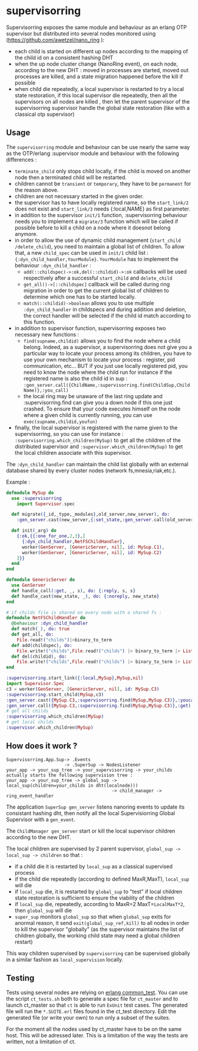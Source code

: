 supervisorring
==============

Supervisorring exposes the same module and behaviour as an erlang OTP supervisor but
distributed into several nodes monitored using (https://github.com/awetzel/nano_ring ):
- each child is started on different up nodes according to the mapping of the
  child id on a consistent hashing DHT
- when the up node cluster change (NanoRing event), on each node, according to
  the new DHT : moved in processes are started, moved out processes are killed,
  and a state migration happened before the kill if possible
- when child die repeatedly, a local supervisor is restarted to try a local
  state restoration, if this local supervisor die repeatedly, then
  all the supervisors on all nodes are killed , then let the parent
  supervisor of the supervisorring supervisor handle the global state
  restoration (like with a classical otp supervisor)

## Usage ##

The `supervisorring` module and behaviour can be use nearly the same way as the
OTP/erlang :supervisor module and behaviour with the following differences :
- `terminate_child` only stops child locally, if the child is moved on another
  node then a terminated child will be restarted.
- children cannot be `transient` or `temporary`, they have to be `permanent`
  for the reason above.
- children are not necessary started in the given order.
- the supervisor has to have locally registered name, so the `start_link/2`
  does not exist and `start_link/3` needs {:local,NAME} as first parameter.
- in addition to the supervisor `init/1` function, :supervisorring behaviour
  needs you to implement a `migrate/3` function which will be called if
  possible before to kill a child on a node where it doesnot belong anymore.
- in order to allow the use of dynamic child management (`start_child /delete_child`), 
  you need to maintain a global list of children. To allow that, a new
  `child_spec` can be used in `init/1` child list : `{:dyn_child_handler,YourModule}`.
  `YourModule` has to implement the behaviour `:dyn_child_handler` :
  - `add(::childspec)->:ok,del(::childid)->:ok` callbacks will be used
     respectively after a successful `start_child` and `delete_child`
  - `get_all()->[::childspec]` callback will be called during ring migration in
     order to get the current global list of children to determine which one
     has to be started locally.
  - `match(::childid)->boolean` allows you to use multiple `:dyn_child_handler`
     in childspecs and during addition and deletion, the correct handler will be
     selected if the child id match according to this function.
- in addition to supervisor function, supervisorring exposes two necessary new functions :
  - `find(supname,childid)` allows you to find the node where a child belong. Indeed, 
     as a supervisor, a supervisorring does not give you a particular way to locate
     your process among its children, you have to use your own mechanism to locate
     your process : register, pid communication, etc... BUT if you just use
     locally registered pid, you need to know the node where the child run for
     instance if the registered name is also the child id in sup :
     `:gen_server.call({ChildName,:supervisorring.find(ChildSup,ChildName)},:you_call)`
  - the local ring may be unaware of the last ring update and
    :supervisorring.find can give you a down node if this one just crashed. To
    ensure that your code executes himself on the node where a given child
    is currently running, you can use `exec(supname,childid,youfun)` 
- finally, the local supervisor is registered with the name given to the
  supervisorring, so you can use for instance :
  `:supervisorring.which_children(MySup)` to get all the children of the distributed supervisor and
  `:supervisor.which_children(MySup)` to get the local children associate with this supervisor.

The `:dyn_child_handler` can maintain the child list globally with an external
database shared by every cluster nodes (network fs,mnesia,riak,etc.).

Example : 

```elixir
defmodule MySup do
  use :supervisorring
	import Supervisor.spec

  def migrate({_id,_type,_modules},old_server,new_server), do:
    :gen_server.cast(new_server,{:set_state,:gen_server.call(old_server,:get_state)})

  def init(_arg) do
    {:ok,{{:one_for_one,2,3},[
      {:dyn_child_handler,NetFSChildHandler},
      worker(GenServer, [GenericServer, nil], id: MySup.C1),
      worker(GenServer, [GenericServer, nil], id: MySup.C2)
    ]}}
  end
end

defmodule GenericServer do
  use GenServer
  def handle_call(:get, _, s), do: {:reply, s, s}
  def handle_cast(new_state, _), do: {:noreply, new_state}
end

# if childs file is shared on every node with a shared fs :
defmodule NetFSChildHandler do
  @behaviour :dyn_child_handler
  def match(_), do: true
  def get_all, do:
    File.read!("childs")|>binary_to_term
  def add(childspec), do:
    File.write!("childs",File.read!("childs") |> binary_to_term |> List.insert_at(0,childspec) |> term_to_binary)
  def del(childid), do:
    File.write!("childs",File.read!("childs") |> binary_to_term |> List.keydelete(childid,0) |> term_to_binary)
end

:supervisorring.start_link({:local,MySup},MySup,nil)
import Supervisor.Spec
c3 = worker(GenServer, [GenericServer, nil], id: MySup.C3)
:supervisorring.start_child(MySup,c3)
:gen_server.cast({MySup.C3,:supervisorring.find(MySup,MySup.C3)},:youcall)
:gen_server.call({MySup.C3,:supervisorring.find(MySup,MySup.C3)},:get)
# get all childs
:supervisorring.which_children(MySup)
# get local childs
:supervisor.which_children(MySup)
```

## How does it work ? ##

    Supervisorring.App.Sup-> .Events
                          -> .SuperSup -> NodesListener
    your_app -> your_sup_tree -> your_supervisorring -> your_childs
    actually starts the following supervision tree :
    your_app -> your_sup_tree -> global_sup -> local_sup(children=your_childs in dht(localnode)))
                                            -> child_manager -> ring_event_handler

The application `SuperSup gen_server` listens nanoring events to
update its consistant hashing dht, then notify all the local
Supervisiorring Global Supervisor with a `gen_event`.

The `ChildManager gen_server` start or kill the local supervisor
children according to the new DHT.

The local children are supervised by 2 parent supervisor, `global_sup ->
local_sup -> children` so that :
- if a child die it is restarted by `local_sup` as a classical supervised process
- if the child die repeatedly (according to defined MaxR,MaxT), `local_sup` will die
- if `local_sup` die, it is restarted by `global_sup` to "test" if
  local children state restoration is sufficient to ensure the viability
  of the children
- if `local_sup` die, repeatedly, according to MaxR=2 MaxT=`LocalMaxT*2`,
  then `global_sup` will die
- `super_sup` monitors `global_sup` so that when `global_sup` exits for anormal
   reason, it send `exit(global_sup_ref,kill)` to all nodes in order to kill the
   supervisor "globally" (as the supervisor maintains the list of children
   globally, the working child state may need a global children restart)

This way children supervised by `supervisorring` can be supervised
globally in a similar fashion as `local_supervision` locally.

## Testing ##
Tests using several nodes are relying on [erlang
common_test](http://erlang.org/doc/apps/common_test/index.html). You can use the
script `ct_tests.sh` both to generate a spec file for `ct_master` and to launch
ct_master so that `ct` is able to run `ExUnit` test cases. The generated file
will run the `*.SUITE.erl` files found in the ct_test directory. Edit the
generated file (or write your own) to run only a subset of the suites.

For the moment all the nodes used by ct_master have to be on the same host. This
will be adressed later. This is a limitation of the way the tests are written,
not a limitation of ct.
